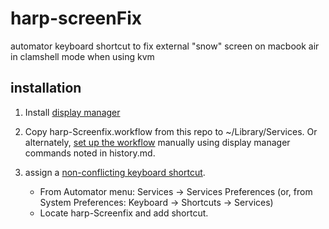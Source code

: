 # harp-screenFix

automator keyboard shortcut to fix external "snow" screen on macbook air in clamshell mode when using kvm

## installation
1. Install [display manager](https://github.com/univ-of-utah-marriott-library-apple/display_manager#download)
2. Copy harp-Screenfix.workflow from this repo to ~/Library/Services.  Or alternately, [set up the workflow](https://developer.apple.com/library/archive/documentation/LanguagesUtilities/Conceptual/MacAutomationScriptingGuide/MakeaSystem-WideService.html) manually using display manager commands noted in history.md.

3. assign a [non-conflicting keyboard shortcut](https://support.apple.com/en-us/HT201236).  
   - From Automator menu: Services -> Services Preferences (or, from System Preferences:  Keyboard -> Shortcuts -> Services)
   - Locate harp-Screenfix and add shortcut.
